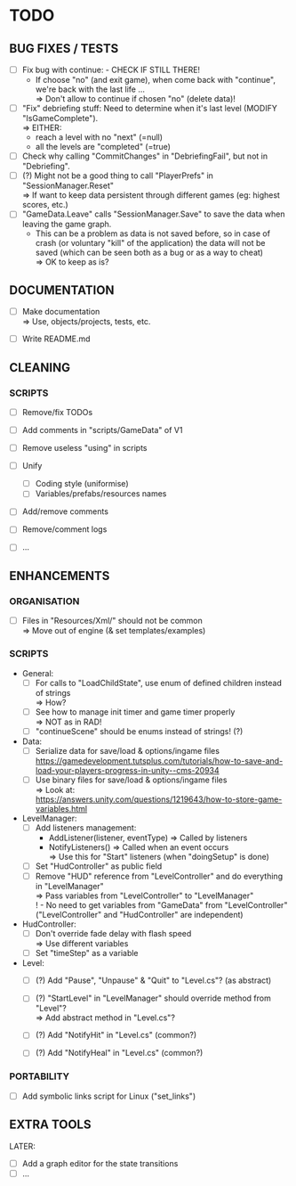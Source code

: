 
# TODO

## BUG FIXES / TESTS
- [ ] Fix bug with continue: - CHECK IF STILL THERE!
    - If choose "no" (and exit game), when come back with "continue", we're back with the last life ...
    <br>=> Don't allow to continue if chosen "no" (delete data)!
- [ ] "Fix" debriefing stuff: Need to determine when it's last level (MODIFY "IsGameComplete").
    <br>=> EITHER:
    - reach a level with no "next" (=null)
    - all the levels are "completed" (=true)
- [ ] Check why calling "CommitChanges" in "DebriefingFail", but not in "Debriefing".
- [ ] (?) Might not be a good thing to call "PlayerPrefs" in "SessionManager.Reset"
    <br>=> If want to keep data persistent through different games (eg: highest scores, etc.)
- [ ] "GameData.Leave" calls "SessionManager.Save" to save the data when leaving the game graph.
    - This can be a problem as data is not saved before, so in case of crash (or voluntary "kill" of the application) the data will not be saved (which can be seen both as a bug or as a way to cheat)
    <br>=> OK to keep as is?


## DOCUMENTATION
- [ ] Make documentation
    <br>=> Use, objects/projects, tests, etc.
- [ ] Write README.md


## CLEANING

### SCRIPTS
- [ ] Remove/fix TODOs
- [ ] Add comments in "scripts/GameData" of V1
- [ ] Remove useless "using" in scripts
- [ ] Unify
    - [ ] Coding style (uniformise)
    - [ ] Variables/prefabs/resources names
- [ ] Add/remove comments
- [ ] Remove/comment logs
- [ ] ...



## ENHANCEMENTS

### ORGANISATION
- [ ] Files in "Resources/Xml/" should not be common
    <br>=> Move out of engine (& set templates/examples)


### SCRIPTS
- General:
    - [ ] For calls to "LoadChildState", use enum of defined children instead of strings
        <br>=> How?
    - [ ] See how to manage init timer and game timer properly
        <br>=> NOT as in RAD!
    - [ ] "continueScene" should be enums instead of strings! (?)
- Data:
    - [ ] Serialize data for save/load & options/ingame files<br>
        https://gamedevelopment.tutsplus.com/tutorials/how-to-save-and-load-your-players-progress-in-unity--cms-20934
    - [ ] Use binary files for save/load & options/ingame files
        <br>=> Look at:<br>
        https://answers.unity.com/questions/1219643/how-to-store-game-variables.html
- LevelManager:
    - [ ] Add listeners management:
        - AddListener(listener, eventType) => Called by listeners
        - NotifyListeners() => Called when an event occurs
        <br>=> Use this for "Start" listeners (when "doingSetup" is done)
    - [ ] Set "HudController" as public field
    - [ ] Remove "HUD" reference from "LevelController" and do everything in "LevelManager"
        <br>=> Pass variables from "LevelController" to "LevelManager"<br>
        ! - No need to get variables from "GameData" from "LevelController" ("LevelController" and "HudController" are independent)
- HudController:
    - [ ] Don't override fade delay with flash speed
        <br>=> Use different variables
    - [ ] Set "timeStep" as a variable
- Level:
    - [ ] (?) Add "Pause", "Unpause" & "Quit" to "Level.cs"? (as abstract)
    - [ ] (?) "StartLevel" in "LevelManager" should override method from "Level"?
        <br>=> Add abstract method in "Level.cs"?
    - [ ] (?) Add "NotifyHit" in "Level.cs" (common?)
    - [ ] (?) Add "NotifyHeal" in "Level.cs" (common?)



### PORTABILITY
- [ ] Add symbolic links script for Linux ("set_links")


## EXTRA TOOLS
LATER:
- [ ] Add a graph editor for the state transitions
- [ ] ...
